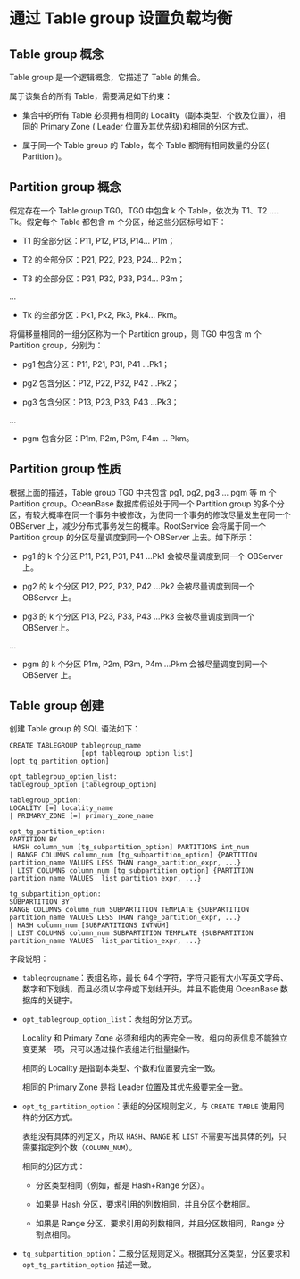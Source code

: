 # 通过 Table group 设置负载均衡

## Table group 概念

Table group 是一个逻辑概念，它描述了 Table 的集合。

属于该集合的所有 Table，需要满足如下约束：

* 集合中的所有 Table 必须拥有相同的 Locality（副本类型、个数及位置），相同的 Primary Zone ( Leader 位置及其优先级)和相同的分区方式。

* 属于同一个 Table group 的 Table，每个 Table 都拥有相同数量的分区( Partition )。

## Partition group 概念

假定存在一个 Table group TG0，TG0 中包含 k 个 Table，依次为 T1、T2 .... Tk。假定每个 Table 都包含 m 个分区，给这些分区标号如下：

* T1 的全部分区：P11, P12, P13, P14... P1m；

* T2 的全部分区：P21, P22, P23, P24... P2m；

* T3 的全部分区：P31, P32, P33, P34... P3m；

...

* Tk 的全部分区：Pk1, Pk2, Pk3, Pk4... Pkm。

将偏移量相同的一组分区称为一个 Partition group，则 TG0 中包含 m 个 Partition group，分别为：

* pg1 包含分区：P11, P21, P31, P41 ...Pk1；

* pg2 包含分区：P12, P22, P32, P42 ...Pk2；

* pg3 包含分区：P13, P23, P33, P43 ...Pk3；

...

* pgm 包含分区：P1m, P2m, P3m, P4m ... Pkm。

## Partition group 性质

根据上面的描述，Table group TG0 中共包含 pg1, pg2, pg3 ... pgm 等 m 个 Partition group。OceanBase 数据库假设处于同一个 Partition group 的多个分区，有较大概率在同一个事务中被修改，为使同一个事务的修改尽量发生在同一个 OBServer 上，减少分布式事务发生的概率。RootService 会将属于同一个 Partition group 的分区尽量调度到同一个 OBServer 上去。如下所示：

* pg1 的 k 个分区 P11, P21, P31, P41 ...Pk1 会被尽量调度到同一个 OBServer 上。

* pg2 的 k 个分区 P12, P22, P32, P42 ...Pk2 会被尽量调度到同一个 OBServer 上。

* pg3 的 k 个分区 P13, P23, P33, P43 ...Pk3 会被尽量调度到同一个 OBServer上。

...

* pgm 的 k 个分区 P1m, P2m, P3m, P4m ...Pkm 会被尽量调度到同一个 OBServer 上。

## Table group 创建

创建 Table group 的 SQL 语法如下：

```unknow
CREATE TABLEGROUP tablegroup_name 
                  [opt_tablegroup_option_list] [opt_tg_partition_option]

opt_tablegroup_option_list:
tablegroup_option [tablegroup_option]

tablegroup_option:
LOCALITY [=] locality_name
| PRIMARY_ZONE [=] primary_zone_name

opt_tg_partition_option:
PARTITION BY 
 HASH column_num [tg_subpartition_option] PARTITIONS int_num
| RANGE COLUMNS column_num [tg_subpartition_option] {PARTITION partition_name VALUES LESS THAN range_partition_expr, ...}
| LIST COLUMNS column_num [tg_subpartition_option] {PARTITION partition_name VALUES  list_partition_expr, ...}

tg_subpartition_option:
SUBPARTITION BY 
RANGE COLUMNS column_num SUBPARTITION TEMPLATE {SUBPARTITION partition_name VALUES LESS THAN range_partition_expr, ...}
| HASH column_num [SUBPARTITIONS INTNUM]
| LIST COLUMNS column_num SUBPARTITION TEMPLATE {SUBPARTITION partition_name VALUES  list_partition_expr, ...}
```

字段说明：

* `tablegroupname`：表组名称，最长 64 个字符，字符只能有大小写英文字母、数字和下划线，而且必须以字母或下划线开头，并且不能使用 OceanBase 数据库的关键字。

* `opt_tablegroup_option_list`：表组的分区方式。

  Locality 和 Primary Zone 必须和组内的表完全一致。组内的表信息不能独立变更某一项，只可以通过操作表组进行批量操作。

  相同的 Locality 是指副本类型、个数和位置要完全一致。

  相同的 Primary Zone 是指 Leader 位置及其优先级要完全一致。
  
* `opt_tg_partition_option`：表组的分区规则定义，与 `CREATE TABLE` 使用同样的分区方式。

  表组没有具体的列定义，所以 `HASH`、`RANGE` 和 `LIST` 不需要写出具体的列，只需要指定列个数（`COLUMN_NUM`）。

  相同的分区方式：

  * 分区类型相同（例如，都是 Hash+Range 分区）。

  * 如果是 Hash 分区，要求引用的列数相同，并且分区个数相同。

  * 如果是 Range 分区，要求引用的列数相同，并且分区数相同，Range 分割点相同。

* `tg_subpartition_option`：二级分区规则定义。根据其分区类型，分区要求和 `opt_tg_partition_option` 描述一致。
